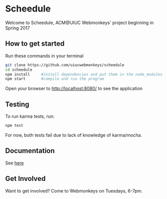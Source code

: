 # Scheedule
Welcome to Scheedule, ACM@UIUC Webmonkeys' project beginning in Spring 2017

## How to get started
Run these commands in your terminal
```bash
git clone https://github.com/uiucwebmonkeys/scheedule
cd scheedule
npm install     #install dependencies and put them in the node_modules folder
npm start       #compile and run the program
```
Open your browser to [http://localhost:8080/](http://localhost:8080/) to see the application

## Testing
To run karma tests, run:
```bash
npm test
```
For now, both tests fail due to lack of knowledge of karma/mocha.

## Documentation
See [here](https://github.com/uiucwebmonkeys/scheedule/wiki/Component-Documentation)

## Get Involved
Want to get involved? Come to Webmonkeys on Tuesdays, 6-7pm.
